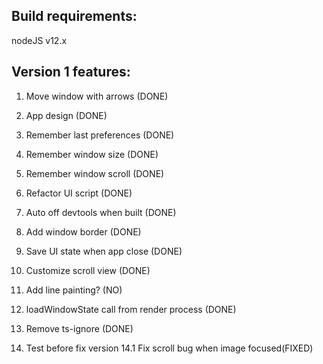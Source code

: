 ## Build requirements:

nodeJS v12.x

## **Version 1 features:**
1. Move window with arrows (DONE)
2. App design (DONE)
3. Remember last preferences (DONE)
4. Remember window size (DONE)
5. Remember window scroll (DONE)
6. Refactor UI script (DONE)
7. Auto off devtools when built (DONE)
8. Add window border (DONE)
9. Save UI state when app close (DONE)
10. Customize scroll view (DONE)
11. Add line painting? (NO)
12. loadWindowState call from render process (DONE)
13. Remove ts-ignore (DONE)

14. Test before fix version
  14.1 Fix scroll bug when image focused(FIXED)



